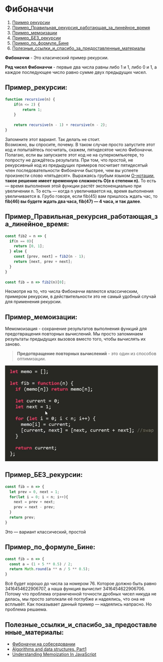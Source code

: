 # Фибоначчи
1. [Пример рекурсии](#Пример_рекурсии)
1. [Пример_Правильная_рекурсия_работающая_за_линейное_время](#Пример_Правильная_рекурсия_работающая_за_линейное_время)
1. [Пример_мемоизации](#Пример_мемоизации)
1. [Пример_БЕЗ_рекурсии](#Пример_БЕЗ_рекурсии)
1. [Пример_по_формуле_Бине](#Пример_по_формуле_Бине)
1. [Полезные_ссылки_и_спасибо_за_предоставленные_материалы](#Полезные_ссылки_и_спасибо_за_предоставленные_материалы)


**Фибоначчи** - Это класический пример рекурсии.

**Ряд чисел Фибоначчи** - первые два числа равны либо 1 и 1, либо 0 и 1, а каждое последующее число равно сумме двух предыдущих чисел.

## Пример_рекурсии:
```js
function recursive(n) {
    if(n <= 2) {
        return 1;
    }

    return recursive(n - 1) + recursive(n - 2);
}
```
Запомните этот вариант. Так делать не стоит.   
Возможно, вы спросите, почему.
В таком случае просто запустите этот код и попытайтесь посчитать, скажем, пятидесятое число Фибоначчи. 
Полагаю, если вы запускаете этот код не на суперкомпьютере, то попросту не дождётесь результата. При том, что простой, не рекурсивный код из предыдущих примеров посчитает пятидесятый член последовательности Фибоначчи быстрее, чем вы успеете произнести слово «пятьдесят».
Выражаясь грубым языком [O-нотации](../algorithms/bigOBase/bigO.md), **такое решение имеет временную сложность O(e в степени n).** То есть — время выполнения этой функции растёт экспоненциально при увеличении n. То есть — когда n увеличивается на, время выполнения увеличивается в. Грубо говоря, если fib(45) вам пришлось ждать час, то **fib(46) вы будете ждать два часа, fib(47) — 4 часа, и так далее**.

## Пример_Правильная_рекурсия_работающая_за_линейное_время:
```js
const fib2 = n => {
  if(n == 0){
    return [0, 1];
  } else {
    const [prev, next] = fib2(n - 1);
    return [next, prev + next];
  }
}

const fib = n => fib2(n)[0];
```
Несмотря на то, что числа Фибоначчи являются классическим, примером рекурсии, в действительности это не самый удобный случай для применения рекурсии.

## Пример_мемоизации:
Мемомоизация - сохранение результатов выполнения функций для
предотвращения повторных вычислений. 
Мы просто запоминаем результаты предыдущих вызовов вместо того, чтобы вычислять их заново.  
>**Предотвращение повторных вычислений** - это один из способов оптимизации.

![ex1](ex1.png)


## Пример_БЕЗ_рекурсии: 
```js
const fib = n => {
  let prev = 0, next = 1;
  for(let i = 0; i < n; i++){
    next = prev + next;
    prev = next - prev;
  }
  return prev;
}
```
Это — вариант классический, простой

## Пример_по_формуле_Бине: 
```js
const fib = n => {
  const a = (1 + 5 ** 0.5) / 2;
  return Math.round(a ** n / 5 ** 0.5);
}
```
Всё будет хорошо до числа за номером 76. Которое должно быть равно 3416454622906707, а наша функция вычислит 3416454622906706. Потому что проблема ограниченной точности дробных чисел никуда не делась, мы просто затолкали её поглубже и надеялись, что она не всплывёт. Как показывает данный пример — надеялись напрасно. Но проблема решаема.

## Полезные_ссылки_и_спасибо_за_предоставленные_материалы:
- [Фибоначчи на собеседовании](https://habr.com/ru/post/449616/)
- [Algorithms and data structures. Part1](https://www.youtube.com/watch?v=cWwoU6fjYDQ&index=3&list=PLe--kalBDwjhdXudsOpKooP6q9bAl3rPG)
- [Understanding Memoization In JavaScript](https://scotch.io/tutorials/understanding-memoization-in-javascript)
